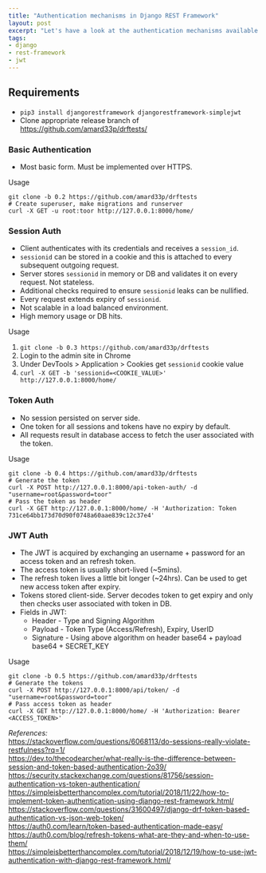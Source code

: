 ```yaml
---
title: "Authentication mechanisms in Django REST Framework"
layout: post
excerpt: "Let's have a look at the authentication mechanisms available in Django REST Framework "
tags:
- django
- rest-framework
- jwt
---
```


## Requirements

* `pip3 install djangorestframework djangorestframework-simplejwt`
* Clone appropriate release branch of <https://github.com/amard33p/drftests/>


### Basic Authentication
* Most basic form. Must be implemented over HTTPS.

Usage  
```
git clone -b 0.2 https://github.com/amard33p/drftests
# Create superuser, make migrations and runserver
curl -X GET -u root:toor http://127.0.0.1:8000/home/
```


### Session Auth
* Client authenticates with its credentials and receives a `session_id`.
* `sessionid` can be stored in a cookie and this is attached to every subsequent outgoing request.
* Server stores `sessionid` in memory or DB and validates it on every request. Not stateless.
* Additional checks required to ensure `sessionid` leaks can be nullified.
* Every request extends expiry of `sessionid`.
* Not scalable in a load balanced environment.
* High memory usage or DB hits.

Usage  
1. `git clone -b 0.3 https://github.com/amard33p/drftests`
2. Login to the admin site in Chrome
3. Under DevTools > Application > Cookies get `sessionid` cookie value
4. `curl -X GET -b 'sessionid=<COOKIE_VALUE>' http://127.0.0.1:8000/home/`


### Token Auth
* No session persisted on server side.
* One token for all sessions and tokens have no expiry by default.
* All requests result in database access to fetch the user associated with the token.

Usage  
```
git clone -b 0.4 https://github.com/amard33p/drftests
# Generate the token
curl -X POST http://127.0.0.1:8000/api-token-auth/ -d "username=root&password=toor"
# Pass the token as header
curl -X GET http://127.0.0.1:8000/home/ -H 'Authorization: Token 731ce64bb173d70d90f0748a60aae839c12c37e4'
```


### JWT Auth
* The JWT is acquired by exchanging an username + password for an access token and an refresh token.
* The access token is usually short-lived (~5mins).
* The refresh token lives a little bit longer (~24hrs). Can be used to get new access token after expiry.
* Tokens stored client-side. Server decodes token to get expiry and only then checks user associated with token in DB.
* Fields in JWT:
  - Header - Type and Signing Algorithm
  - Payload - Token Type (Access/Refresh), Expiry, UserID
  - Signature - Using above algorithm on header base64 + payload base64 + SECRET_KEY

Usage  
```
git clone -b 0.5 https://github.com/amard33p/drftests
# Generate the tokens
curl -X POST http://127.0.0.1:8000/api/token/ -d "username=root&password=toor"
# Pass access token as header
curl -X GET http://127.0.0.1:8000/home/ -H 'Authorization: Bearer <ACCESS_TOKEN>'
```


_References:_  
<https://stackoverflow.com/questions/6068113/do-sessions-really-violate-restfulness?rq=1/>  
<https://dev.to/thecodearcher/what-really-is-the-difference-between-session-and-token-based-authentication-2o39/>  
<https://security.stackexchange.com/questions/81756/session-authentication-vs-token-authentication/>  
<https://simpleisbetterthancomplex.com/tutorial/2018/11/22/how-to-implement-token-authentication-using-django-rest-framework.html/>  
<https://stackoverflow.com/questions/31600497/django-drf-token-based-authentication-vs-json-web-token/>  
<https://auth0.com/learn/token-based-authentication-made-easy/>  
<https://auth0.com/blog/refresh-tokens-what-are-they-and-when-to-use-them/>  
<https://simpleisbetterthancomplex.com/tutorial/2018/12/19/how-to-use-jwt-authentication-with-django-rest-framework.html/>  
